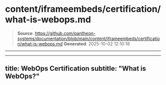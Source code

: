 # content/iframeembeds/certification/what-is-webops.md

> **Source**: https://github.com/pantheon-systems/documentation/blob/main/content/iframeembeds/certification/what-is-webops.md
> **Generated**: 2025-10-02 12:10:18

---

---
title: WebOps Certification
subtitle: "What is WebOps?"
---

<Partial file="certification-guide/what-is-webops.md" />
